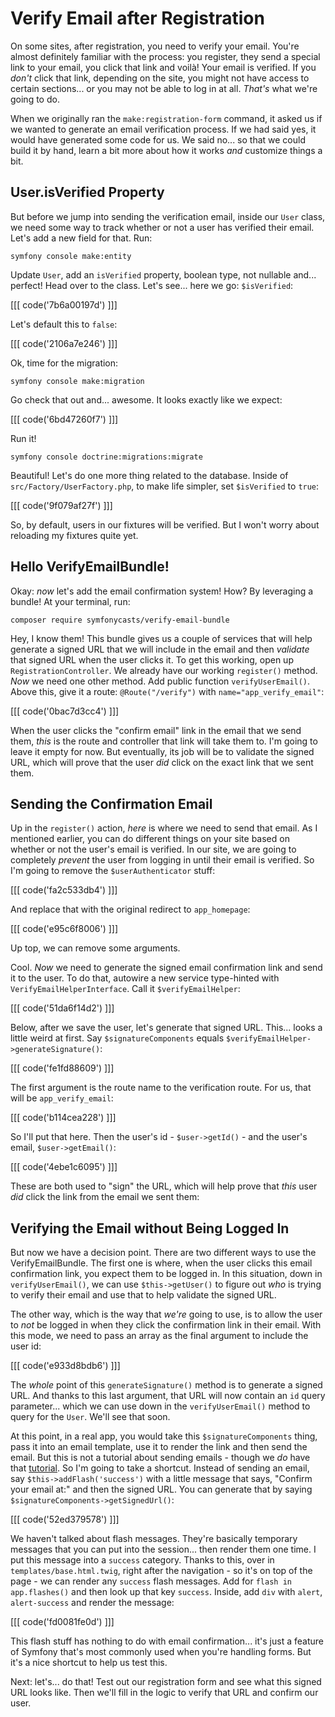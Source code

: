 # Verify Email after Registration

On some sites, after registration, you need to verify your email. You're almost
definitely familiar with the process: you register, they send a special link to
your email, you click that link and voilà! Your email is verified. If you *don't*
click that link, depending on the site, you might not have access to certain
sections... or you may not be able to log in at all. *That's* what we're going
to do.

When we originally ran the `make:registration-form` command, it asked us if we wanted
to generate an email verification process. If we had said yes, it would have generated
some code for us. We said no... so that we could build it by hand, learn a bit more
about how it works *and* customize things a bit.

## User.isVerified Property

But before we jump into sending the verification email, inside our `User` class,
we need some way to track whether or not a user has verified their email. Let's
add a new field for that. Run:

```terminal
symfony console make:entity
```

Update `User`, add an `isVerified` property, boolean type, not nullable and...
perfect! Head over to the class. Let's see... here we go: `$isVerified`:

[[[ code('7b6a00197d') ]]]

Let's default this to `false`:

[[[ code('2106a7e246') ]]]

Ok, time for the migration:

```terminal
symfony console make:migration
```

Go check that out and... awesome. It looks exactly like we expect:

[[[ code('6bd47260f7') ]]]

Run it!

```terminal
symfony console doctrine:migrations:migrate
```

Beautiful! Let's do one more thing related to the database. Inside of
`src/Factory/UserFactory.php`, to make life simpler, set `$isVerified` to `true`:

[[[ code('9f079af27f') ]]]

So, by default, users in our fixtures will be verified. But I won't worry about
reloading my fixtures quite yet.

## Hello VerifyEmailBundle!

Okay: *now* let's add the email confirmation system! How? By leveraging a bundle!
At your terminal, run:

```terminal
composer require symfonycasts/verify-email-bundle
```

Hey, I know them! This bundle gives us a couple of services that will help
generate a signed URL that we will include in the email and then *validate* that
signed URL when the user clicks it. To get this working, open up
`RegistrationController`. We already have our working `register()` method.
*Now* we need one other method. Add public function `verifyUserEmail()`. Above this,
give it a route: `@Route("/verify")` with `name="app_verify_email"`:

[[[ code('0bac7d3cc4') ]]]

When the user clicks the "confirm email" link in the email that we send them,
*this* is the route and controller that link will take them to. I'm going to
leave it empty for now. But eventually, its job will be to validate the signed URL,
which will prove that the user *did* click on the exact link that we sent them.

## Sending the Confirmation Email

Up in the `register()` action, *here* is where we need to send that email.
As I mentioned earlier, you can do different things on your site based on
whether or not the user's email is verified. In our site, we are going to
completely *prevent* the user from logging in until their email is verified. So I'm
going to remove the `$userAuthenticator` stuff:

[[[ code('fa2c533db4') ]]]

And replace that with the original redirect to `app_homepage`:

[[[ code('e95c6f8006') ]]]

Up top, we can remove some arguments.

Cool. *Now* we need to generate the signed email confirmation link and send
it to the user. To do that, autowire a new service type-hinted with
`VerifyEmailHelperInterface`. Call it `$verifyEmailHelper`:

[[[ code('51da6f14d2') ]]]

Below, after we save the user, let's generate that signed URL. This... looks a little
weird at first. Say `$signatureComponents` equals
`$verifyEmailHelper->generateSignature()`:

[[[ code('fe1fd88609') ]]]

The first argument is the route name to the verification route. For us,
that will be `app_verify_email`:

[[[ code('b114cea228') ]]]

So I'll put that here. Then the user's id - `$user->getId()` - and the user's email,
`$user->getEmail()`:

[[[ code('4ebe1c6095') ]]]

These are both used to "sign" the URL, which will help prove that *this* user
*did* click the link from the email we sent them:

## Verifying the Email without Being Logged In

But now we have a decision point. There are two different ways to use the
VerifyEmailBundle. The first one is where, when the user clicks this email
confirmation link, you expect them to be logged in. In this situation, down in
`verifyUserEmail()`, we can use `$this->getUser()` to figure out *who* is trying
to verify their email and use that to help validate the signed URL.

The other way, which is the way that *we're* going to use, is to allow the user to
*not* be logged in when they click the confirmation link in their email. With this
mode, we need to pass an array as the final argument to include the user id:

[[[ code('e933d8bdb6') ]]]

The *whole* point of this `generateSignature()` method is to generate a signed URL.
And thanks to this last argument, that URL will now contain an `id` query parameter...
which we can use down in the `verifyUserEmail()` method to query for the `User`.
We'll see that soon.

At this point, in a real app, you would take this `$signatureComponents` thing, pass
it into an email template, use it to render the link and then send the email. But
this is not a tutorial about sending emails - though we *do* have that
[tutorial](https://symfonycasts.com/screencast/mailer). So I'm going to take
a shortcut. Instead of sending an email, say `$this->addFlash('success')` with
a little message that says, "Confirm your email at:" and then the signed URL.
You can generate that by saying `$signatureComponents->getSignedUrl()`:

[[[ code('52ed379578') ]]]

We haven't talked about flash messages. They're basically temporary messages that
you can put into the session... then render them one time. I put this message
into a `success` category. Thanks to this, over in `templates/base.html.twig`, right
after the navigation - so it's on top of the page - we can render any `success`
flash messages. Add for `flash in app.flashes()` and then look up that key `success`.
Inside, add `div` with `alert`, `alert-success` and render the message:

[[[ code('fd0081fe0d') ]]]

This flash stuff has nothing to do with email confirmation... it's just a
feature of Symfony that's most commonly used when you're handling forms. But it's
a nice shortcut to help us test this.

Next: let's... do that! Test out our registration form and see what this signed URL
looks like. Then we'll fill in the logic to verify that URL and confirm our user.
